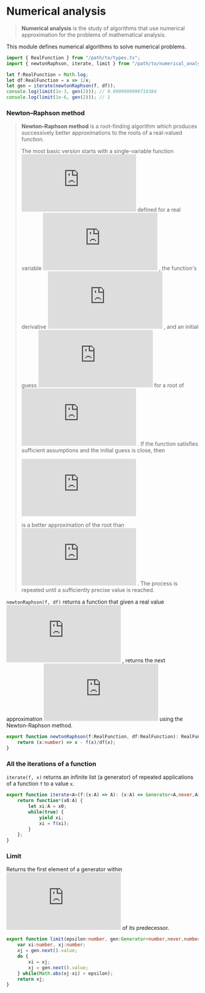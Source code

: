 
# Numerical analysis
> **Numerical analysis** is the study of algorithms that use numerical
> approximation for the problems of mathematical analysis.

This module defines numerical algorithms to solve numerical problems.
```typescript
import { RealFunction } from "/path/to/types.ts";
import { newtonRaphson, iterate, limit } from "/path/to/numerical_analysis.ts";

let f:RealFunction = Math.log;
let df:RealFunction = x => 1/x;
let gen = iterate(newtonRaphson(f, df));
console.log(limit(1e-3, gen(2))); // 0.9999999999719384
console.log(limit(1e-6, gen(2))); // 1
```

### Newton–Raphson method
> **Newton–Raphson method** is a root-finding algorithm which produces
> successively better approximations to the roots of a real-valued function.
> 
> The most basic version starts with a single-variable function ![$f$](http://latex.codecogs.com/png.latex?f)  defined
> for a real variable ![$x$](http://latex.codecogs.com/png.latex?x) , the function's derivative ![$f'$](http://latex.codecogs.com/png.latex?f') , and an initial
> guess ![$x_0$](http://latex.codecogs.com/png.latex?x_0)  for a root of ![$f$](http://latex.codecogs.com/png.latex?f) . If the function satisfies sufficient
> assumptions and the initial guess is close, then
> 
> ![$x_{n+1} = x_n - \frac{f(x_n)}{f'(x_n)}$](http://latex.codecogs.com/png.latex?x_%7Bn%2B1%7D%20%3D%20x_n%20-%20%5Cfrac%7Bf(x_n)%7D%7Bf'(x_n)%7D) 
> 
> is a better approximation of the root than ![$x_n$](http://latex.codecogs.com/png.latex?x_n) . The process is repeated
> until a sufficiently precise value is reached.

`newtonRaphson(f, df)` returns a function that given a real value ![$x_i$](http://latex.codecogs.com/png.latex?x_i) ,
returns the next approximation ![$x_{i+1}$](http://latex.codecogs.com/png.latex?x_%7Bi%2B1%7D)  using the Newton-Raphson method.
```typescript
export function newtonRaphson(f:RealFunction, df:RealFunction): RealFunction {
    return (x:number) => x - f(x)/df(x);
}
```

### All the iterations of a function
`iterate(f, x)` returns an infinite list (a generator) of repeated
applications of a function `f` to a value `x`.
```typescript
export function iterate<A>(f:(x:A) => A): (x:A) => Generator<A,never,A> {
    return function*(x0:A) {
        let xi:A = x0;
        while(true) {
            yield xi;
            xi = f(xi);
        }
    };
}
```

### Limit
Returns the first element of a generator within ![$\varepsilon$](http://latex.codecogs.com/png.latex?%5Cvarepsilon)  of its
predecessor.
```typescript
export function limit(epsilon:number, gen:Generator<number,never,number>): number {
    var xi:number, xj:number;
    xj = gen.next().value;
    do {
        xi = xj;
        xj = gen.next().value;
    } while(Math.abs(xj-xi) > epsilon);
    return xj;
}
```
